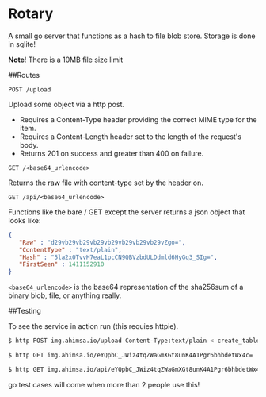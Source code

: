 Rotary
======

A small go server that functions as a hash to file blob store. Storage is done in sqlite!

__Note__! There is a 10MB file size limit


##Routes

`POST /upload`

Upload some object via a http post. 
- Requires a Content-Type header providing the correct MIME type for the item.
- Requires a Content-Length header set to the length of the request's body.
- Returns 201 on success and greater than 400 on failure.

`GET /<base64_urlencode>` 

Returns the raw file with content-type set by the header on.

`GET /api/<base64_urlencode>`

Functions like the bare / GET except the server returns a json object that looks like:
```json
{
   "Raw" : "d29vb29vb29vb29vb29vb29vb29vb29vZgo=",
   "ContentType" : "text/plain",
   "Hash" : "5la2x0TvvH7eaL1pcCN9QBVzbdULDdmld6HyGq3_SIg=",
   "FirstSeen" : 1411152910
}
```



`<base64_urlencode>` is the base64 representation of the sha256sum of a binary blob, file, or anything really.


##Testing

To see the service in action run (this requies httpie). 

```bash
$ http POST img.ahimsa.io/upload Content-Type:text/plain < create_table.sql

$ http GET img.ahimsa.io/eYQpbC_JWiz4tqZWaGmXGt8unK4A1Pgr6bhbdetWx4c=

$ http GET img.ahimsa.io/api/eYQpbC_JWiz4tqZWaGmXGt8unK4A1Pgr6bhbdetWx4c=
```

go test cases will come when more than 2 people use this!

